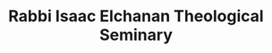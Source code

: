 ---
layout: repo
title: "Rabbi Isaac Elchanan Theological Seminary"
id: 21417
permalink: repos/21417/
---